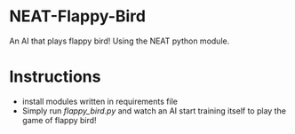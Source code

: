 # NEAT-Flappy-Bird

An AI that plays flappy bird! Using the NEAT python module.

# Instructions

- install modules written in requirements file
- Simply run _flappy_bird.py_ and watch an AI start training itself to play the game of flappy bird!
